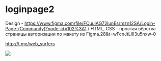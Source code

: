 # loginpage2
Design - https://www.figma.com/file/FCuuiAG72IunEsrmzn12SA/Login-Page-(Community)?node-id=102%3A1 / HTML, CSS - простая вёрстка страницы авторизации по макету из Figma.28&amp;t=wFcnJtLlII3u5nxw-0

http://t.me/web_surfers


<img src="https://i.postimg.cc/634QgMVS/D-Xaamp-htdocs-websurfers-login-index-html.png ">
